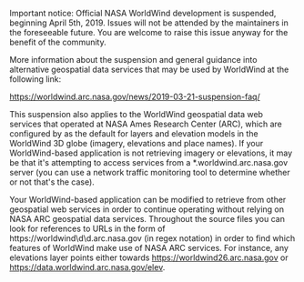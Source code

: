 Important notice: Official NASA WorldWind development is suspended, beginning April 5th, 2019. Issues will not be attended by the maintainers in the foreseeable future. You are welcome to raise this issue anyway for the benefit of the community.

More information about the suspension and general guidance into alternative geospatial data services that may be used by WorldWind at the following link:
 
https://worldwind.arc.nasa.gov/news/2019-03-21-suspension-faq/

This suspension also applies to the WorldWind geospatial data web services that operated at NASA Ames Research Center (ARC), which are configured by as the default for layers and elevation models in the WorldWind 3D globe (imagery, elevations and place names). If your WorldWind-based application is not retrieving imagery or elevations, it may be that it's attempting to access services from a *.worldwind.arc.nasa.gov server (you can use a network traffic monitoring tool to determine whether or not that's the case).

Your WorldWind-based application can be modified to retrieve from other geospatial web services in order to continue operating without relying on NASA ARC geospatial data services. Throughout the source files you can look for references to URLs in the form of https://worldwind\d\d.arc.nasa.gov (in regex notation) in order to find which features of WorldWind make use of NASA ARC services. For instance, any elevations layer points either towards  https://worldwind26.arc.nasa.gov or https://data.worldwind.arc.nasa.gov/elev.
